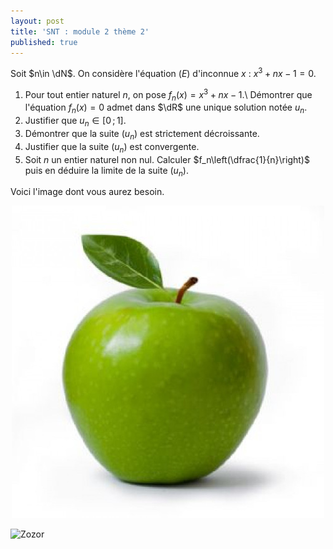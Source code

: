 ```yaml
---
layout: post
title: 'SNT : module 2 thème 2'
published: true
---
```



Soit $n\in \dN$. On considère l'équation $(E)$ d'inconnue $x$ : $x^3+nx-1=0$.

1. Pour tout entier naturel $n$, on pose $f_n(x)=x^3+nx-1$.\\
Démontrer que l'équation $f_n(x)=0$ admet dans $\dR$ une unique solution notée $u_n$.
2. Justifier que $u_n\in [0\,;\,1]$.
3. Démontrer que la suite $(u_n)$ est strictement décroissante.
4. Justifier que la suite $(u_n)$ est convergente.
5. Soit $n$ un entier naturel non nul. Calculer $f_n\left(\dfrac{1}{n}\right)$ puis en déduire la limite de la suite $(u_n)$.

Voici l'image dont vous aurez besoin. 




<center>
	      <img class="avatar-img" src="/pomme.jpg" />
</center>

![Zozor](http://uploads.siteduzero.com/files/420001_421000/420263.png)
